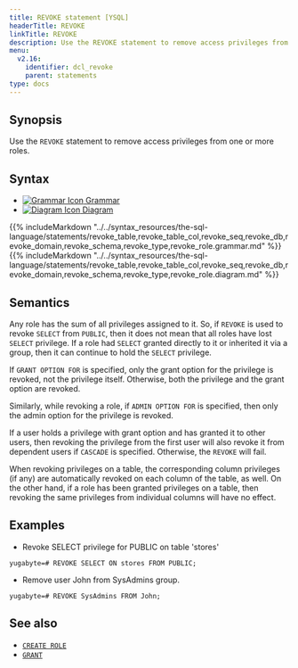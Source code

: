 ```yaml
---
title: REVOKE statement [YSQL]
headerTitle: REVOKE
linkTitle: REVOKE
description: Use the REVOKE statement to remove access privileges from one or more roles.
menu:
  v2.16:
    identifier: dcl_revoke
    parent: statements
type: docs
---
```


## Synopsis

Use the `REVOKE` statement to remove access privileges from one or more roles.

## Syntax

<ul class="nav nav-tabs nav-tabs-yb">
  <li >
    <a href="#grammar" class="nav-link active" id="grammar-tab" data-bs-toggle="tab" role="tab" aria-controls="grammar" aria-selected="true">
      <img src="/icons/file-lines.svg" alt="Grammar Icon">
      Grammar
    </a>
  </li>
  <li>
    <a href="#diagram" class="nav-link" id="diagram-tab" data-bs-toggle="tab" role="tab" aria-controls="diagram" aria-selected="false">
      <img src="/icons/diagram.svg" alt="Diagram Icon">
      Diagram
    </a>
  </li>
</ul>

<div class="tab-content">
  <div id="grammar" class="tab-pane fade show active" role="tabpanel" aria-labelledby="grammar-tab">
  {{% includeMarkdown "../../syntax_resources/the-sql-language/statements/revoke_table,revoke_table_col,revoke_seq,revoke_db,revoke_domain,revoke_schema,revoke_type,revoke_role.grammar.md" %}}
  </div>
  <div id="diagram" class="tab-pane fade" role="tabpanel" aria-labelledby="diagram-tab">
  {{% includeMarkdown "../../syntax_resources/the-sql-language/statements/revoke_table,revoke_table_col,revoke_seq,revoke_db,revoke_domain,revoke_schema,revoke_type,revoke_role.diagram.md" %}}
  </div>
</div>

## Semantics

Any role has the sum of all privileges assigned to it. So, if `REVOKE` is used to revoke `SELECT` from `PUBLIC`, then it does not mean that all roles have lost `SELECT` privilege.
If a role had `SELECT` granted directly to it or inherited it via a group, then it can continue to hold the `SELECT` privilege.

If `GRANT OPTION FOR` is specified, only the grant option for the privilege is revoked, not the privilege itself. Otherwise, both the privilege and the grant option are revoked.

Similarly, while revoking a role, if `ADMIN OPTION FOR` is specified, then only the admin option for the privilege is revoked.

If a user holds a privilege with grant option and has granted it to other users, then revoking the privilege from the first user will also revoke it from dependent users
if `CASCADE` is specified. Otherwise, the `REVOKE` will fail.

When revoking privileges on a table, the corresponding column privileges (if any) are automatically revoked on each column of the table, as well. On the other hand, if a role has been granted privileges on a table, then revoking the same privileges from individual columns will have no effect.

## Examples

- Revoke SELECT privilege for PUBLIC on table 'stores'

```plpgsql
yugabyte=# REVOKE SELECT ON stores FROM PUBLIC;
```

- Remove user John from SysAdmins group.

```plpgsql
yugabyte=# REVOKE SysAdmins FROM John;
```

## See also

- [`CREATE ROLE`](../dcl_create_role)
- [`GRANT`](../dcl_grant)
